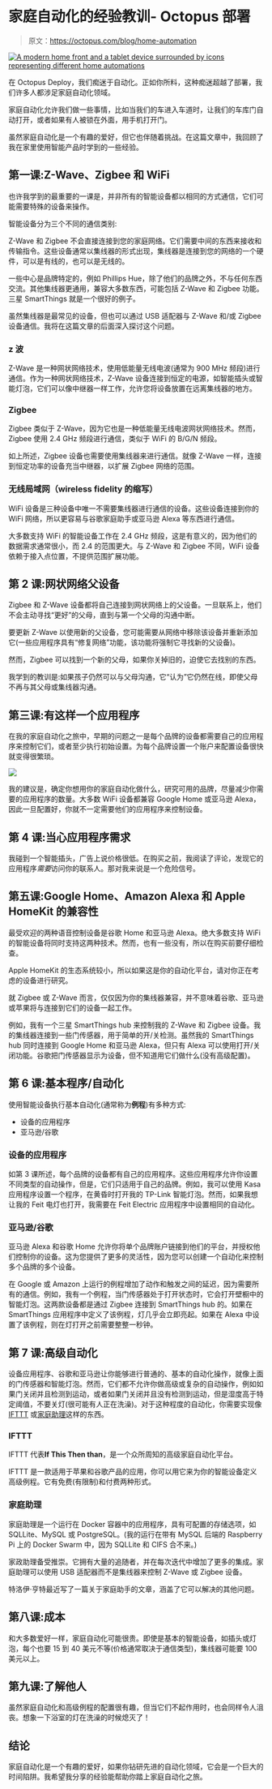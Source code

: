 # 家庭自动化的经验教训- Octopus 部署

> 原文：<https://octopus.com/blog/home-automation>

[![A modern home front and a tablet device surrounded by icons representing different home automations](img/4f89d65023a5c7a15fd326e911e52015.png)](#)

在 Octopus Deploy，我们痴迷于自动化。正如你所料，这种痴迷超越了部署，我们许多人都涉足家庭自动化领域。

家庭自动化允许我们做一些事情，比如当我们的车进入车道时，让我们的车库门自动打开，或者如果有人被锁在外面，用手机打开门。

虽然家庭自动化是一个有趣的爱好，但它也伴随着挑战。在这篇文章中，我回顾了我在家里使用智能产品时学到的一些经验。

## 第一课:Z-Wave、Zigbee 和 WiFi

也许我学到的最重要的一课是，并非所有的智能设备都以相同的方式通信，它们可能需要特殊的设备来操作。

智能设备分为三个不同的通信类别:

Z-Wave 和 Zigbee 不会直接连接到您的家庭网络。它们需要中间的东西来接收和传输指令。这些设备通常以集线器的形式出现，集线器是连接到您的网络的一个硬件，可以是有线的，也可以是无线的。

一些中心是品牌特定的，例如 Phillips Hue，除了他们的品牌之外，不与任何东西交流。其他集线器更通用，兼容大多数东西，可能包括 Z-Wave 和 Zigbee 功能。三星 SmartThings 就是一个很好的例子。

虽然集线器是最常见的设备，但也可以通过 USB 适配器与 Z-Wave 和/或 Zigbee 设备通信。我将在这篇文章的后面深入探讨这个问题。

### z 波

Z-Wave 是一种网状网络技术，使用低能量无线电波(通常为 900 MHz 频段)进行通信。作为一种网状网络技术，Z-Wave 设备连接到恒定的电源，如智能插头或智能灯泡，它们可以像中继器一样工作，允许您将设备放置在远离集线器的地方。

### Zigbee

Zigbee 类似于 Z-Wave，因为它也是一种低能量无线电波网状网络技术。然而，Zigbee 使用 2.4 GHz 频段进行通信，类似于 WiFi 的 B/G/N 频段。

如上所述，Zigbee 设备也需要使用集线器来进行通信。就像 Z-Wave 一样，连接到恒定功率的设备充当中继器，以扩展 Zigbee 网络的范围。

### 无线局域网（wireless fidelity 的缩写）

WiFi 设备是三种设备中唯一不需要集线器进行通信的设备。这些设备连接到你的 WiFi 网络，所以更容易与谷歌家庭助手或亚马逊 Alexa 等东西进行通信。

大多数支持 WiFi 的智能设备工作在 2.4 GHz 频段，这是有意义的，因为他们的数据需求通常很小，而 2.4 的范围更大。与 Z-Wave 和 Zigbee 不同，WiFi 设备依赖于接入点位置，不提供范围扩展功能。

## 第 2 课:网状网络父设备

Zigbee 和 Z-Wave 设备都将自己连接到网状网络上的父设备。一旦联系上，他们不会主动寻找“更好”的父母，直到与第一个父母的沟通中断。

要更新 Z-Wave 以使用新的父设备，您可能需要从网络中移除该设备并重新添加它(一些应用程序具有“修复网络”功能，该功能将强制它寻找新的父设备)。

然而，Zigbee 可以找到一个新的父母，如果你关掉旧的，迫使它去找别的东西。

我学到的教训是:如果孩子仍然可以与父母沟通，它“认为”它仍然在线，即使父母不再与其父母或集线器沟通。

## 第三课:有这样一个应用程序

在我的家庭自动化之旅中，早期的问题之一是每个品牌的设备都需要自己的应用程序来控制它们，或者至少执行初始设置。为每个品牌设置一个账户来配置设备很快就变得很繁琐。

[![](img/9d5be6c88bc8ef9e1b3e19483f0f2c64.png)](#)

我的建议是，确定你想用你的家庭自动化做什么，研究可用的品牌，尽量减少你需要的应用程序的数量。大多数 WiFi 设备都兼容 Google Home 或亚马逊 Alexa，因此一旦配置好，你就不一定需要他们的应用程序来控制设备。

## 第 4 课:当心应用程序需求

我碰到一个智能插头，广告上说价格很低。在购买之前，我阅读了评论，发现它的应用程序*需要*访问你的联系人。那对我来说是一个危险信号。

## 第五课:Google Home、Amazon Alexa 和 Apple HomeKit 的兼容性

最受欢迎的两种语音控制设备是谷歌 Home 和亚马逊 Alexa。绝大多数支持 WiFi 的智能设备将同时支持这两种技术。然而，也有一些没有，所以在购买前要仔细检查。

Apple HomeKit 的生态系统较小，所以如果这是你的自动化平台，请对你正在考虑的设备进行研究。

就 Zigbee 或 Z-Wave 而言，仅仅因为你的集线器兼容，并不意味着谷歌、亚马逊或苹果将与连接到它们的设备一起工作。

例如，我有一个三星 SmartThings hub 来控制我的 Z-Wave 和 Zigbee 设备。我的集线器连接到一些门传感器，用于简单的开/关检测。虽然我的 SmartThings hub 同时连接到 Google Home 和亚马逊 Alexa，但只有 Alexa 可以使用打开/关闭功能。谷歌把门传感器显示为设备，但不知道用它们做什么(没有高级配置)。

## 第 6 课:基本程序/自动化

使用智能设备执行基本自动化(通常称为**例程**)有多种方式:

*   设备的应用程序
*   亚马逊/谷歌

### 设备的应用程序

如第 3 课所述，每个品牌的设备都有自己的应用程序。这些应用程序允许你设置不同类型的自动操作，但是，它们只适用于自己的品牌。例如，我可以使用 Kasa 应用程序设置一个程序，在黄昏时打开我的 TP-Link 智能灯泡。然而，如果我想让我的 Feit 电灯也打开，我需要在 Feit Electric 应用程序中设置相同的自动化。

### 亚马逊/谷歌

亚马逊 Alexa 和谷歌 Home 允许你将单个品牌账户链接到他们的平台，并授权他们控制你的设备。这为您提供了更多的灵活性，因为您可以创建一个自动化来控制多个品牌的多个设备。

在 Google 或 Amazon 上运行的例程增加了动作和触发之间的延迟，因为需要所有的通信。例如，我有一个例程，当门传感器处于打开状态时，它会打开壁橱中的智能灯泡。这两款设备都是通过 Zigbee 连接到 SmartThings hub 的。如果在 SmartThings 应用程序中定义了该例程，灯几乎会立即亮起。如果在 Alexa 中设置了该例程，则在灯打开之前需要整整一秒钟。

## 第 7 课:高级自动化

设备应用程序、谷歌和亚马逊让你能够进行普通的、基本的自动化操作，就像上面的门传感器和智能灯泡。然而，它们都不允许你做高级或复杂的自动操作，例如如果门关闭并且检测到运动，或者如果门关闭并且没有检测到运动，但是湿度高于特定阈值，不要关灯(很可能有人正在洗澡)。对于这种程度的自动化，你需要实现像 [IFTTT](https://ifttt.com/) 或[家庭助理](https://www.home-assistant.io/)这样的东西。

### IFTTT

IFTTT 代表**If This Then than**，是一个众所周知的高级家庭自动化平台。

IFTTT 是一款适用于苹果和谷歌产品的应用，你可以用它来为你的智能设备定义高级例程。它有免费(有限制)和付费两种形式。

### 家庭助理

家庭助理是一个运行在 Docker 容器中的应用程序，具有可配置的存储选项，如 SQLLite、MySQL 或 PostgreSQL。(我的运行在带有 MySQL 后端的 Raspberry Pi 上的 Docker Swarm 中，因为 SQLLite 和 CIFS 合不来。)

家政助理备受推崇。它拥有大量的追随者，并在每次迭代中增加了更多的集成。家庭助理可以使用 USB 适配器而不是集线器来控制 Z-Wave 或 Zigbee 设备。

特洛伊·亨特最近写了一篇关于家庭助手的文章，涵盖了它可以解决的其他问题。

## 第八课:成本

和大多数爱好一样，家庭自动化可能很贵。即使是基本的智能设备，如插头或灯泡，每个也要 15 到 40 美元不等(价格通常取决于通信类型)，集线器可能要 100 美元以上。

## 第九课:了解他人

虽然家庭自动化和高级例程的配置很有趣，但当它们不起作用时，也会同样令人沮丧。想象一下浴室的灯在洗澡的时候熄灭了！

## 结论

家庭自动化是一个有趣的爱好，如果你钻研先进的自动化领域，它会是一个巨大的时间陷阱。我希望我分享的经验能帮助你踏上家庭自动化之旅。